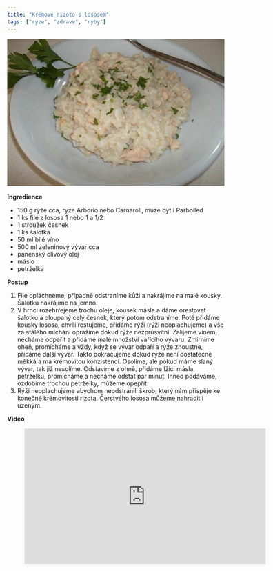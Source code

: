 ```yaml
---
title: "Krémové rizoto s lososem"
tags: ["ryze", "zdrave", "ryby"]
---
```


![Krémové rizoto s lososem](./images/rizotoLosos.jpg)

**Ingredience**

- 150 g rýže cca, ryze Arborio nebo Carnaroli, muze byt i Parboiled
- 1 ks filé z lososa 1 nebo 1 a 1/2
- 1 stroužek česnek
- 1 ks šalotka
- 50 ml bílé víno
- 500 ml zeleninový vývar cca
- panenský olivový olej
- máslo
- petrželka

**Postup**

1. File opláchneme, případně odstraníme kůži a nakrájíme na malé kousky. Šalotku nakrájíme na jemno.
2. V hrnci rozehrřejeme trochu oleje, kousek másla a dáme orestovat šalotku a oloupaný celý česnek, který potom odstraníme. Poté přidáme kousky lososa, chvíli restujeme, přidáme rýži (rýži neoplachujeme) a vše za stálého míchání opražíme dokud rýže nezprůsvitní. Zalijeme vínem, necháme odpařit a přidáme malé množství vařícího vývaru. Zmírníme oheň, promícháme a vždy, když se vývar odpaří a rýže zhoustne, přidáme další vývar. Takto pokračujeme dokud rýže není dostatečně měkká a má krémovitou konzistenci. Osolíme, ale pokud máme slaný vývar, tak již nesolíme. Odstavíme z ohně, přidáme lžíci másla, petrželku, promícháme a necháme odstát pár minut. Ihned podáváme, ozdobíme trochou petrželky, můžeme opepřit.
3. Rýži neoplachujeme abychom neodstranili škrob, který nám přispěje ke konečné krémovitosti rizota. Čerstvého lososa můžeme nahradit i uzeným.

**Video**

<figure class="video_container">
  <iframe width="560" height="315" src="https://www.youtube.com/embed/h3yXZi6aOeQ" frameborder="0" allow="accelerometer; autoplay; encrypted-media; gyroscope; picture-in-picture" allowfullscreen></iframe>
</figure>

